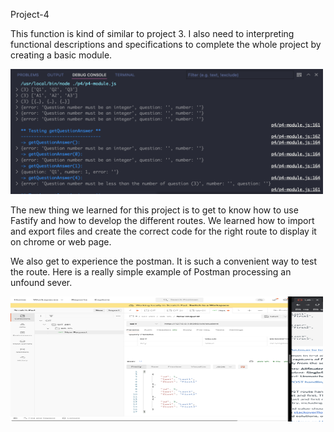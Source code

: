 Project-4 

This function is kind of similar to project 3. I also need to interpreting functional descriptions and specifications to complete the whole project by creating a basic module. 

<img src ="module.png" width= 500 height=200>

The new thing we learned for this project is to get to know how to use Fastify and how to develop the different routes. We learned how to import and export files and create the correct code for the right route to display it on chrome or web page. 


We also get to experience the postman. It is such a convenient way to test the route. Here is a really simple example of Postman processing an unfound sever.

<img src="postman.png" width= 500 height= 200>

